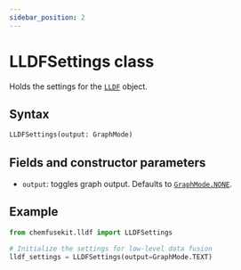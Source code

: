 ```yaml
---
sidebar_position: 2
---
```


# LLDFSettings class

Holds the settings for the [`LLDF`](./lldf-class.md) object.

## Syntax

```python
LLDFSettings(output: GraphMode)
```

## Fields and constructor parameters
- `output`: toggles graph output. Defaults to [`GraphMode.NONE`](../utils/graphmode.md).

## Example

```python
from chemfusekit.lldf import LLDFSettings

# Initialize the settings for low-level data fusion
lldf_settings = LLDFSettings(output=GraphMode.TEXT)
```
